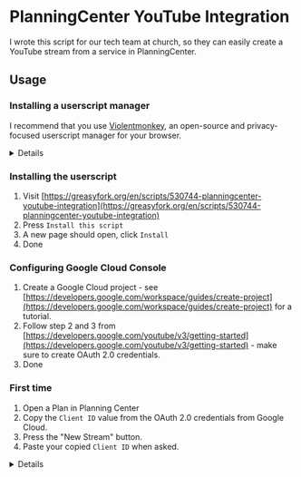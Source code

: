 # PlanningCenter YouTube Integration

I wrote this script for our tech team at church, so they can easily create a YouTube stream from a service in PlanningCenter.


## Usage

### Installing a userscript manager

I recommend that you use [Violentmonkey](https://violentmonkey.github.io/get-it/), an open-source and privacy-focused userscript manager for your browser.

<details>

*[Greasemonkey](https://www.greasespot.net/) is a great alternative option if you are using Firefox. But you will have to modify some code related to the `@grant` annotations like `GM_setValue`.*

*Tampermonkey is no longer open-source, so that's why I cannot recommend it.*

</details>

### Installing the userscript

1. Visit [https://greasyfork.org/en/scripts/530744-planningcenter-youtube-integration](https://greasyfork.org/en/scripts/530744-planningcenter-youtube-integration)
2. Press `Install this script`
3. A new page should open, click `Install`
4. Done

### Configuring Google Cloud Console

1. Create a Google Cloud project - see [https://developers.google.com/workspace/guides/create-project](https://developers.google.com/workspace/guides/create-project) for a tutorial.
2. Follow step 2 and 3 from [https://developers.google.com/youtube/v3/getting-started](https://developers.google.com/youtube/v3/getting-started) - make sure to create OAuth 2.0 credentials.
3. Done

### First time 
1. Open a Plan in Planning Center
2. Copy the `Client ID` value from the OAuth 2.0 credentials from Google Cloud.
3. Press the "New Stream" button.
4. Paste your copied `Client ID` when asked.

<details>

We use notes in our services called `Spreker` and `Thema`.

The `Spreker` (Preacher) note is used to set the name of the preacher in the livestream title.

The `Thema` (Theme) note is used as the prefix of the stream title.

The date is added as a suffix to the theme and preacher name.

If you want to customize the names of these notes, you can modify the `StreamManager` class in the code. This class also contains the description template, which you will want to modify.

</details>
